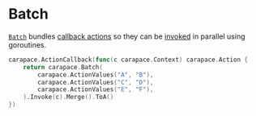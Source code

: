 # Batch

[`Batch`](https://pkg.go.dev/github.com/rsteube/carapace#Action.Batch) bundles [callback actions](./action/actionCallback.md) so they can be [invoked](https://pkg.go.dev/github.com/rsteube/carapace#Action.Invoke) in parallel using goroutines.

```go
carapace.ActionCallback(func(c carapace.Context) carapace.Action {
	return carapace.Batch(
		carapace.ActionValues("A", "B"),
		carapace.ActionValues("C", "D"),
		carapace.ActionValues("E", "F"),
	).Invoke(c).Merge().ToA()
})
```
